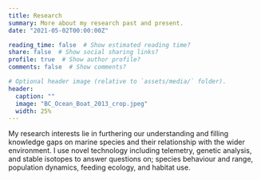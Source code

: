 ```yaml
---
title: Research
summary: More about my research past and present.
date: "2021-05-02T00:00:00Z"

reading_time: false  # Show estimated reading time?
share: false  # Show social sharing links?
profile: true  # Show author profile?
comments: false  # Show comments?

# Optional header image (relative to `assets/media/` folder).
header:
  caption: ""
  image: "BC_Ocean_Boat_2013_crop.jpeg"
  width: 25%
---
```


My research interests lie in furthering our understanding and filling knowledge gaps on marine species and their relationship with the wider environment. I use novel technology including telemetry, genetic analysis, and stable isotopes to answer questions on; species behaviour and range, population dynamics, feeding ecology, and habitat use. 
